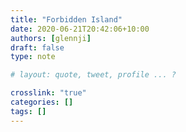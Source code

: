 ```yaml
---
title: "Forbidden Island"
date: 2020-06-21T20:42:06+10:00
authors: [glennji]
draft: false
type: note

# layout: quote, tweet, profile ... ?

crosslink: "true"
categories: []
tags: []
---
```


